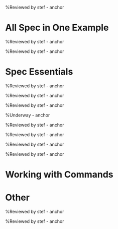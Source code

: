 <!inputFile|path=Chapters/Intro/Intro.md!>
%Reviewed by stef - anchor

# All Spec in One Example

<!inputFile|path=Chapters/FirstContact/FirstContact.md!> 
%Reviewed by stef  - anchor
<!inputFile|path=Chapters/CaseStudyOne/CaseStudyOne.md!>
%Reviewed by stef  - anchor

<!inputFile|path=Chapters/TrafficLights/TrafficLights.md!>

# Spec Essentials

<!inputFile|path=Chapters/InANutshell/InANutshell.md!> 
%Reviewed by stef  - anchor

<!inputFile|path=Chapters/TestingInSpec/TestingInSpec.md!> 
%Reviewed by stef  - anchor

<!inputFile|path=Chapters/ThreePillarsOfSpec/ThreePillarsOfSpec.md!>
%Reviewed by stef  - anchor

<!inputFile|path=Chapters/Reuse/Reuse.md!> 
%Underway  - anchor

<!inputFile|path=Chapters/ListTreeTable/ListTreeTable.md!>
%Reviewed by stef - anchor

<!inputFile|path=Chapters/ManagingWindow/ManagingWindow.md!>
%Reviewed by stef - anchor

<!inputFile|path=Chapters/LayoutContruction/Layout.md!>
%Reviewed by stef - anchor
<!inputFile|path=Chapters/DynamicPresenter/DynamicPresenter.md!>
%Reviewed by stef - anchor

<!inputFile|path=Chapters/Menus/Menus.md!>
<!inputFile|path=Chapters/Style/Style.md!>
<!inputFile|path=Chapters/Transmissions/Transmission.md!>
<!inputFile|path=Chapters/MorphicAthens/MorphicAthens.md!>


# Working with Commands

<!inputFile|path=Chapters/ContactBook2/ContactBook.md!>
<!inputFile|path=Chapters/Commander2/Commander.md!>

# Other
<!inputFile|path=Chapters/Inspector/Inspector.md!>
%Reviewed by stef - anchor

<!inputFile|path=Chapters/Tips/Tips.md!>
<!inputFile|path=Chapters/CaseStudyTwo/CaseStudyTwo.md!> 
%Reviewed by stef - anchor